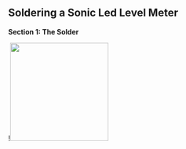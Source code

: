 ## Soldering a Sonic Led Level Meter

  **Section 1: The Solder**

!<img src= "https://github.com/user-attachments/assets/f3e866f3-f568-409c-bd03-cda274f73ed2" width = 200>
